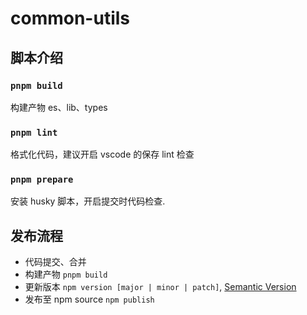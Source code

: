 # common-utils

## 脚本介绍

### `pnpm build`

构建产物 es、lib、types

### `pnpm lint`

格式化代码，建议开启 vscode 的保存 lint 检查

### `pnpm prepare`

安装 husky 脚本，开启提交时代码检查.

## 发布流程

- 代码提交、合并
- 构建产物 `pnpm build`
- 更新版本 `npm version [major | minor | patch]`, [Semantic Version](https://semver.org/)
- 发布至 npm source `npm publish`
